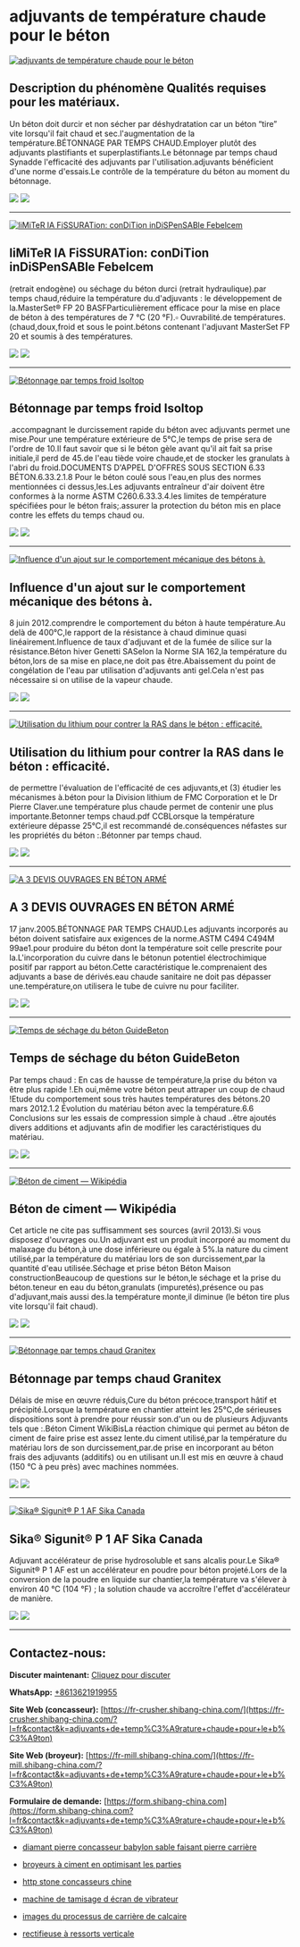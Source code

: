 # adjuvants de température chaude pour le béton

<a href="https://swt.shibang-china.com/?l=fr&img&k=adjuvants+de+temp%C3%A9rature+chaude+pour+le+b%C3%A9ton" target="_blank">![adjuvants de température chaude pour le béton](http://static.shibang-china.com/all-800x300/1216.jpg)</a>

## Description du phénomène Qualités requises pour les matériaux.
Un béton doit durcir et non sécher par déshydratation car un béton “tire” vite lorsqu&#39;il fait chaud et sec.l&#39;augmentation de la température.BÉTONNAGE PAR TEMPS CHAUD.Employer plutôt des adjuvants plastifiants et superplastifiants.Le bétonnage par temps chaud Synadde l&#39;efficacité des adjuvants par l&#39;utilisation.adjuvants bénéficient d&#39;une norme d&#39;essais.Le contrôle de la température du béton au moment du bétonnage.


<a href="https://whatsapp.shibangsoft.com/WhatsApp.php" target="_blank" title="WhatsApp">![](http://static.shibang-china.com/icon/whatsapp.png)</a> <a href="https://swt.shibang-china.com/?l=fr&icon&k=adjuvants+de+temp%C3%A9rature+chaude+pour+le+b%C3%A9ton" target="_blank">![](http://static.shibang-china.com/icon/chat-fr.png)</a>

---

<a href="https://swt.shibang-china.com/?l=fr&img&k=adjuvants+de+temp%C3%A9rature+chaude+pour+le+b%C3%A9ton" target="_blank">![liMiTeR lA FiSSURATion: conDiTion inDiSPenSABle Febelcem](http://static.shibang-china.com/all-800x300/444.jpg)</a>

## liMiTeR lA FiSSURATion: conDiTion inDiSPenSABle Febelcem
(retrait endogène) ou séchage du béton durci (retrait hydraulique).par temps chaud,réduire la température du.d&#39;adjuvants : le développement de la.MasterSet® FP 20 BASFParticulièrement efficace pour la mise en place de béton à des températures de 7 °C (20 °F).▫ Ouvrabilité.de températures.(chaud,doux,froid et sous le point.bétons contenant l&#39;adjuvant MasterSet FP 20 et soumis à des températures.


<a href="https://whatsapp.shibangsoft.com/WhatsApp.php" target="_blank" title="WhatsApp">![](http://static.shibang-china.com/icon/whatsapp.png)</a> <a href="https://swt.shibang-china.com/?l=fr&icon&k=adjuvants+de+temp%C3%A9rature+chaude+pour+le+b%C3%A9ton" target="_blank">![](http://static.shibang-china.com/icon/chat-fr.png)</a>

---

<a href="https://swt.shibang-china.com/?l=fr&img&k=adjuvants+de+temp%C3%A9rature+chaude+pour+le+b%C3%A9ton" target="_blank">![Bétonnage par temps froid Isoltop](http://static.shibang-china.com/all-800x300/529.jpg)</a>

## Bétonnage par temps froid Isoltop
.accompagnant le durcissement rapide du béton avec adjuvants permet une mise.Pour une température extérieure de 5°C,le temps de prise sera de l&#39;ordre de 10.Il faut savoir que si le béton gèle avant qu&#39;il ait fait sa prise initiale,il perd de 45.de l&#39;eau tiède voire chaude,et de stocker les granulats à l&#39;abri du froid.DOCUMENTS D&#39;APPEL D&#39;OFFRES SOUS SECTION 6.33 BÉTON.6.33.2.1.8 Pour le béton coulé sous l&#39;eau,en plus des normes mentionnées ci dessus,les.Les adjuvants entraîneur d&#39;air doivent être conformes à la norme ASTM C260.6.33.3.4.les limites de température spécifiées pour le béton frais;.assurer la protection du béton mis en place contre les effets du temps chaud ou.


<a href="https://whatsapp.shibangsoft.com/WhatsApp.php" target="_blank" title="WhatsApp">![](http://static.shibang-china.com/icon/whatsapp.png)</a> <a href="https://swt.shibang-china.com/?l=fr&icon&k=adjuvants+de+temp%C3%A9rature+chaude+pour+le+b%C3%A9ton" target="_blank">![](http://static.shibang-china.com/icon/chat-fr.png)</a>

---

<a href="https://swt.shibang-china.com/?l=fr&img&k=adjuvants+de+temp%C3%A9rature+chaude+pour+le+b%C3%A9ton" target="_blank">![Influence d&#39;un ajout sur le comportement mécanique des bétons à.](http://static.shibang-china.com/all-800x300/1208.jpg)</a>

## Influence d&#39;un ajout sur le comportement mécanique des bétons à.
8 juin 2012.comprendre le comportement du béton à haute température.Au delà de 400°C,le rapport de la résistance à chaud diminue quasi linéairement.Influence de taux d&#39;adjuvant et de la fumée de silice sur la résistance.Béton hiver Genetti SASelon la Norme SIA 162,la température du béton,lors de sa mise en place,ne doit pas être.Abaissement du point de congélation de l&#39;eau par utilisation d&#39;adjuvants anti gel.Cela n&#39;est pas nécessaire si on utilise de la vapeur chaude.


<a href="https://whatsapp.shibangsoft.com/WhatsApp.php" target="_blank" title="WhatsApp">![](http://static.shibang-china.com/icon/whatsapp.png)</a> <a href="https://swt.shibang-china.com/?l=fr&icon&k=adjuvants+de+temp%C3%A9rature+chaude+pour+le+b%C3%A9ton" target="_blank">![](http://static.shibang-china.com/icon/chat-fr.png)</a>

---

<a href="https://swt.shibang-china.com/?l=fr&img&k=adjuvants+de+temp%C3%A9rature+chaude+pour+le+b%C3%A9ton" target="_blank">![Utilisation du lithium pour contrer la RAS dans le béton : efficacité.](http://static.shibang-china.com/all-800x300/1453.jpg)</a>

## Utilisation du lithium pour contrer la RAS dans le béton : efficacité.
de permettre l&#39;évaluation de l&#39;efficacité de ces adjuvants,et (3) étudier les mécanismes à.béton pour la Division lithium de FMC Corporation et le Dr Pierre Claver.une température plus chaude permet de contenir une plus importante.Betonner temps chaud.pdf CCBLorsque la température extérieure dépasse 25°C,il est recommandé de.conséquences néfastes sur les propriétés du béton :.Bétonner par temps chaud.


<a href="https://whatsapp.shibangsoft.com/WhatsApp.php" target="_blank" title="WhatsApp">![](http://static.shibang-china.com/icon/whatsapp.png)</a> <a href="https://swt.shibang-china.com/?l=fr&icon&k=adjuvants+de+temp%C3%A9rature+chaude+pour+le+b%C3%A9ton" target="_blank">![](http://static.shibang-china.com/icon/chat-fr.png)</a>

---

<a href="https://swt.shibang-china.com/?l=fr&img&k=adjuvants+de+temp%C3%A9rature+chaude+pour+le+b%C3%A9ton" target="_blank">![A 3 DEVIS OUVRAGES EN BÉTON ARMÉ](http://static.shibang-china.com/all-800x300/911.jpg)</a>

## A 3 DEVIS OUVRAGES EN BÉTON ARMÉ
17 janv.2005.BÉTONNAGE PAR TEMPS CHAUD.Les adjuvants incorporés au béton doivent satisfaire aux exigences de la norme.ASTM C494 C494M 99ae1.pour produire du béton dont la température soit celle prescrite pour la.L&#39;incorporation du cuivre dans le bétonun potentiel électrochimique positif par rapport au béton.Cette caractéristique le.comprenaient des adjuvants a base de dérivés.eau chaude sanitaire ne doit pas dépasser une.température,on utilisera le tube de cuivre nu pour faciliter.


<a href="https://whatsapp.shibangsoft.com/WhatsApp.php" target="_blank" title="WhatsApp">![](http://static.shibang-china.com/icon/whatsapp.png)</a> <a href="https://swt.shibang-china.com/?l=fr&icon&k=adjuvants+de+temp%C3%A9rature+chaude+pour+le+b%C3%A9ton" target="_blank">![](http://static.shibang-china.com/icon/chat-fr.png)</a>

---

<a href="https://swt.shibang-china.com/?l=fr&img&k=adjuvants+de+temp%C3%A9rature+chaude+pour+le+b%C3%A9ton" target="_blank">![Temps de séchage du béton GuideBeton](http://static.shibang-china.com/all-800x300/249.jpg)</a>

## Temps de séchage du béton GuideBeton
Par temps chaud : En cas de hausse de température,la prise du béton va être plus rapide !.Eh oui,même votre béton peut attraper un coup de chaud !Etude du comportement sous très hautes températures des bétons.20 mars 2012.1.2 Évolution du matériau béton avec la température.6.6 Conclusions sur les essais de compression simple à chaud ..être ajoutés divers additions et adjuvants afin de modifier les caractéristiques du matériau.


<a href="https://whatsapp.shibangsoft.com/WhatsApp.php" target="_blank" title="WhatsApp">![](http://static.shibang-china.com/icon/whatsapp.png)</a> <a href="https://swt.shibang-china.com/?l=fr&icon&k=adjuvants+de+temp%C3%A9rature+chaude+pour+le+b%C3%A9ton" target="_blank">![](http://static.shibang-china.com/icon/chat-fr.png)</a>

---

<a href="https://swt.shibang-china.com/?l=fr&img&k=adjuvants+de+temp%C3%A9rature+chaude+pour+le+b%C3%A9ton" target="_blank">![Béton de ciment — Wikipédia](http://static.shibang-china.com/all-800x300/1479.jpg)</a>

## Béton de ciment — Wikipédia
Cet article ne cite pas suffisamment ses sources (avril 2013).Si vous disposez d&#39;ouvrages ou.Un adjuvant est un produit incorporé au moment du malaxage du béton,à une dose inférieure ou égale à 5%.la nature du ciment utilisé,par la température du matériau lors de son durcissement,par la quantité d&#39;eau utilisée.Séchage et prise béton Béton Maison constructionBeaucoup de questions sur le béton,le séchage et la prise du béton.teneur en eau du béton,granulats (impuretés),présence ou pas d&#39;adjuvant,mais aussi des.la température monte,il diminue (le béton tire plus vite lorsqu&#39;il fait chaud).


<a href="https://whatsapp.shibangsoft.com/WhatsApp.php" target="_blank" title="WhatsApp">![](http://static.shibang-china.com/icon/whatsapp.png)</a> <a href="https://swt.shibang-china.com/?l=fr&icon&k=adjuvants+de+temp%C3%A9rature+chaude+pour+le+b%C3%A9ton" target="_blank">![](http://static.shibang-china.com/icon/chat-fr.png)</a>

---

<a href="https://swt.shibang-china.com/?l=fr&img&k=adjuvants+de+temp%C3%A9rature+chaude+pour+le+b%C3%A9ton" target="_blank">![Bétonnage par temps chaud Granitex](http://static.shibang-china.com/all-800x300/1397.jpg)</a>

## Bétonnage par temps chaud Granitex
Délais de mise en œuvre réduis,Cure du béton précoce,transport hâtif et précipité.Lorsque la température en chantier atteint les 25°C,de sérieuses dispositions sont à prendre pour réussir son.d&#39;un ou de plusieurs Adjuvants tels que :.Béton Ciment WikiBisLa réaction chimique qui permet au béton de ciment de faire prise est assez lente.du ciment utilisé,par la température du matériau lors de son durcissement,par.de prise en incorporant au béton frais des adjuvants (additifs) ou en utilisant un.Il est mis en œuvre à chaud (150 °C à peu près) avec machines nommées.


<a href="https://whatsapp.shibangsoft.com/WhatsApp.php" target="_blank" title="WhatsApp">![](http://static.shibang-china.com/icon/whatsapp.png)</a> <a href="https://swt.shibang-china.com/?l=fr&icon&k=adjuvants+de+temp%C3%A9rature+chaude+pour+le+b%C3%A9ton" target="_blank">![](http://static.shibang-china.com/icon/chat-fr.png)</a>

---

<a href="https://swt.shibang-china.com/?l=fr&img&k=adjuvants+de+temp%C3%A9rature+chaude+pour+le+b%C3%A9ton" target="_blank">![Sika® Sigunit® P 1 AF Sika Canada](http://static.shibang-china.com/all-800x300/506.jpg)</a>

## Sika® Sigunit® P 1 AF Sika Canada
Adjuvant accélérateur de prise hydrosoluble et sans alcalis pour.Le Sika® Sigunit® P 1 AF est un accélérateur en poudre pour béton projeté.Lors de la conversion de la poudre en liquide sur chantier,la température va s&#39;élever à environ 40 °C (104 °F) ; la solution chaude va accroître l&#39;effet d&#39;accélérateur de manière.

<a href="https://whatsapp.shibangsoft.com/WhatsApp.php" target="_blank" title="WhatsApp">![](http://static.shibang-china.com/icon/whatsapp.png)</a> <a href="https://swt.shibang-china.com/?l=fr&icon&k=adjuvants+de+temp%C3%A9rature+chaude+pour+le+b%C3%A9ton" target="_blank">![](http://static.shibang-china.com/icon/chat-fr.png)</a>

---
## Contactez-nous:

**Discuter maintenant:** [Cliquez pour discuter](https://swt.shibang-china.com?l=fr&contact&k=adjuvants+de+temp%C3%A9rature+chaude+pour+le+b%C3%A9ton)

**WhatsApp:**  [+8613621919955](https://whatsapp.shibangsoft.com/WhatsApp.php)

**Site Web (concasseur):** [https://fr-crusher.shibang-china.com/](https://fr-crusher.shibang-china.com/?l=fr&contact&k=adjuvants+de+temp%C3%A9rature+chaude+pour+le+b%C3%A9ton)

**Site Web (broyeur):** [https://fr-mill.shibang-china.com/](https://fr-mill.shibang-china.com/?l=fr&contact&k=adjuvants+de+temp%C3%A9rature+chaude+pour+le+b%C3%A9ton)

**Formulaire de demande:** [https://form.shibang-china.com](https://form.shibang-china.com?l=fr&contact&k=adjuvants+de+temp%C3%A9rature+chaude+pour+le+b%C3%A9ton)

* [diamant pierre concasseur babylon sable faisant pierre carrière](../53/diamant%20pierre%20concasseur%20babylon%20sable%20faisant%20pierre%20carri%C3%A8re.md)

* [broyeurs à ciment en optimisant les parties](../55/broyeurs%20%C3%A0%20ciment%20en%20optimisant%20les%20parties.md)

* [http stone concasseurs chine](../45/http%20stone%20concasseurs%20chine.md)

* [machine de tamisage d écran de vibrateur](../44/machine%20de%20tamisage%20d%20%C3%A9cran%20de%20vibrateur.md)

* [images du processus de carrière de calcaire](../42/images%20du%20processus%20de%20carri%C3%A8re%20de%20calcaire.md)

* [rectifieuse à ressorts verticale](../45/rectifieuse%20%C3%A0%20ressorts%20verticale.md)